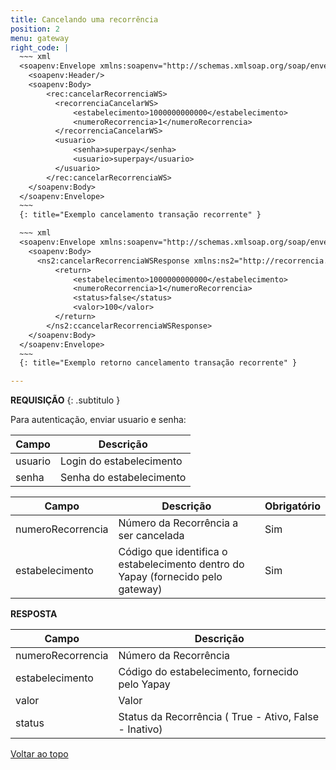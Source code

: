 ```yaml
---
title: Cancelando uma recorrência
position: 2
menu: gateway
right_code: |
  ~~~ xml
  <soapenv:Envelope xmlns:soapenv="http://schemas.xmlsoap.org/soap/envelope/" xmlns:rec="http://recorrencia.webservices.superpay.ernet.com.br/">
    <soapenv:Header/>
    <soapenv:Body>
        <rec:cancelarRecorrenciaWS>
          <recorrenciaCancelarWS>
              <estabelecimento>1000000000000</estabelecimento>
              <numeroRecorrencia>1</numeroRecorrencia>
          </recorrenciaCancelarWS>
          <usuario>
              <senha>superpay</senha>
              <usuario>superpay</usuario>
          </usuario>
        </rec:cancelarRecorrenciaWS>
    </soapenv:Body>
  </soapenv:Envelope>
  ~~~
  {: title="Exemplo cancelamento transação recorrente" }

  ~~~ xml
  <soapenv:Envelope xmlns:soapenv="http://schemas.xmlsoap.org/soap/envelope/" xmlns:rec="http://recorrencia.webservices.superpay.ernet.com.br/">
    <soapenv:Body>
      <ns2:cancelarRecorrenciaWSResponse xmlns:ns2="http://recorrencia.webservices.superpay.ernet.com.br/">
          <return>
              <estabelecimento>1000000000000</estabelecimento>
              <numeroRecorrencia>1</numeroRecorrencia>
              <status>false</status>
              <valor>100</valor>
          </return>
        </ns2:ccancelarRecorrenciaWSResponse>
    </soapenv:Body>
  </soapenv:Envelope>
  ~~~
  {: title="Exemplo retorno cancelamento transação recorrente" }

---
```


**REQUISIÇÃO**
{: .subtitulo }

Para autenticação, enviar usuario e senha:

| Campo   | Descrição                |
|---------|--------------------------|
| usuario | Login do estabelecimento |
| senha   | Senha do estabelecimento |


| Campo             | Descrição                                                                           | Obrigatório |
|-------------------|-------------------------------------------------------------------------------------|-------------|
| numeroRecorrencia | Número da Recorrência a ser cancelada                                               | Sim         |
| estabelecimento   | Código que identifica o estabelecimento dentro do Yapay (fornecido pelo gateway)    | Sim         |

**RESPOSTA**

| Campo             | Descrição                                              |
|-------------------|--------------------------------------------------------|
| numeroRecorrencia | Número da Recorrência                                  |
| estabelecimento   | Código do estabelecimento, fornecido pelo Yapay        |
| valor             | Valor                                                  |
| status            | Status da Recorrência ( True - Ativo, False - Inativo) |



<div class="voltar-ao-topo"><a href="#"><i class="fa fa-arrow-up" aria-hidden="true"></i>Voltar ao topo</a></div>